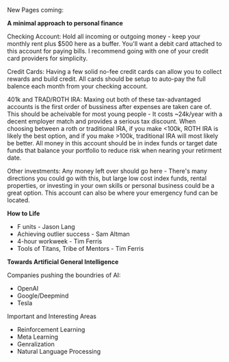 New Pages coming:

**A minimal approach to personal finance**

Checking Account: Hold all incoming or outgoing money - keep your monthly rent plus $500 here as a buffer. You'll want a debit card attached to this account for paying bills. I recommend going with one of your credit card providers for simplicity.

Credit Cards: Having a few solid no-fee credit cards can allow you to collect rewards and build credit. All cards should be setup to auto-pay the full balence each month from your checking account.

401k and TRAD/ROTH IRA: Maxing out both of these tax-advantaged accounts is the first order of bussiness after expenses are taken care of. This should be acheivable for most young people - It costs ~24k/year with a decent employer match and provides a serious tax discount. When choosing between a roth or traditional IRA, if you make <100k, ROTH IRA is likely the best option, and if you make >100k, traditional IRA will most likely be better. All money in this account should be in index funds or target date funds that balance your portfolio to reduce risk when nearing your retirment date.

Other investments: Any money left over should go here - There's many directions you could go with this, but large low cost index funds, rental properties, or investing in your own skills or personal business could be a great option. This account can also be where your emergency fund can be located.

**How to Life**

 - F units - Jason Lang
 - Achieving outlier success - Sam Altman 
 - 4-hour workweek - Tim Ferris 
 - Tools of Titans, Tribe of Mentors - Tim Ferris 


**Towards Artificial General Intelligence**

Companies pushing the boundries of AI: 
 - OpenAI 
 - Google/Deepmind
 - Tesla

Important and Interesting Areas
 - Reinforcement Learning 
 - Meta Learning 
 - Genralization
 - Natural Language Processing
